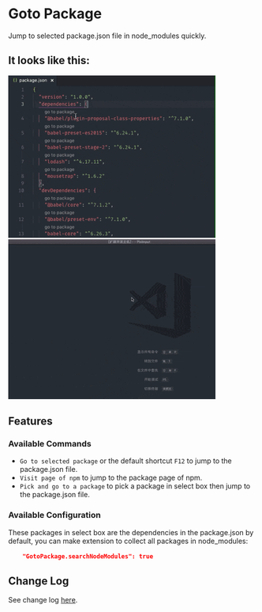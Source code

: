 # Goto Package

Jump to selected package.json file in node_modules quickly.

## It looks like this:

![ScreenshotJump](images/jump.gif)
![ScreenshotPick](images/pick.gif)

## Features

### Available Commands

- `Go to selected package` or the default shortcut `F12` to jump to the package.json file.
- `Visit page of npm` to jump to the package page of npm.
- `Pick and go to a package` to pick a package in select box then jump to the package.json file.

### Available Configuration

These packages in select box are the dependencies in the package.json by default, you can make extension to collect all packages in node_modules:

``` json
    "GotoPackage.searchNodeModules": true
```

## Change Log

See change log [here](https://github.com/liajoy/vscode-goto-package/blob/master/README.md).
